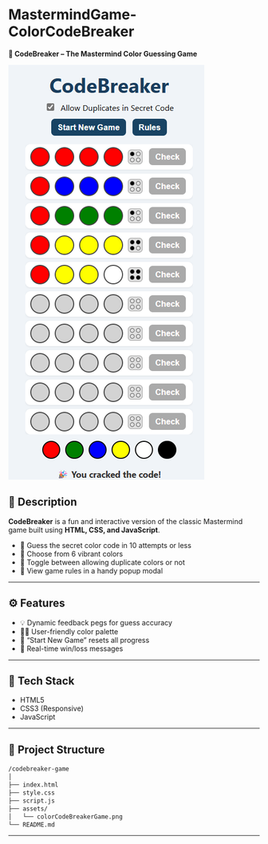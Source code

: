 # MastermindGame-ColorCodeBreaker
**🧠 CodeBreaker – The Mastermind Color Guessing Game**

![Game Screenshot](./assets/colorCodeBreakerGame.png) 

## 📝 Description  
**CodeBreaker** is a fun and interactive version of the classic Mastermind game built using **HTML, CSS, and JavaScript**.

- 🔐 Guess the secret color code in 10 attempts or less  
- 🎨 Choose from 6 vibrant colors  
- 🔁 Toggle between allowing duplicate colors or not  
- 📜 View game rules in a handy popup modal  

---

## ⚙️ Features
- 💡 Dynamic feedback pegs for guess accuracy
- 👩‍🎨 User-friendly color palette
- 🔄 “Start New Game” resets all progress
- 💬 Real-time win/loss messages

---

## 🚀 Tech Stack
- HTML5  
- CSS3 (Responsive)  
- JavaScript  

---

## 📁 Project Structure

```
/codebreaker-game
│
├── index.html
├── style.css
├── script.js
├── assets/
│   └── colorCodeBreakerGame.png
└── README.md
```

---


